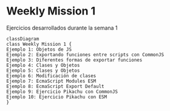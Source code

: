 # Weekly Mission 1

Ejercicios desarrollados durante la semana 1
 ```mermaid
 classDiagram
 class Weekly Mission 1 {
Ejemplo 1: Objetos de JS
Ejemplo 2: Exportando funciones entre scripts con CommonJS
Ejemplo 3: Diferentes formas de exportar funciones
Ejemplo 4: Clases y Objetos
Ejemplo 5: Clases y Objetos
Ejemplo 6: Modificación de clases
Ejemplo 7: EcmaScript Modules ESM
Ejemplo 8: EcmaScript Export Default
Ejemplo 9: Ejercicio Pikachu con CommonJS
Ejemplo 10: Ejercicio Pikachu con ESM
 }
  ```
